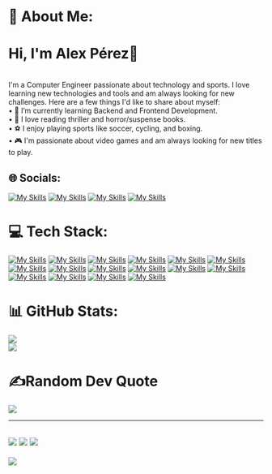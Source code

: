 # 💫 About Me:
# Hi, I'm Alex Pérez👋
<br>I'm a Computer Engineer passionate about technology and sports. I love learning new technologies and tools and am always looking for new challenges. Here are a few things I'd like to share about myself:<br>• 🌱 I’m currently learning Backend and Frontend Development.<br>• 📖 I love reading thriller and horror/suspense books.<br>• ⚽ I enjoy playing sports like soccer, cycling, and boxing.<br>• 🎮 I'm passionate about video games and am always looking for new titles to play. 

## 🌐 Socials:
[![My Skills](https://skillicons.dev/icons?i=linkedin)](https://www.linkedin.com/in/alex-p%C3%A9rez-argomedo-b64b9b1b7/)
[![My Skills](https://skillicons.dev/icons?i=instagram)](https://www.instagram.com/aleex_p.a/)
[![My Skills](https://skillicons.dev/icons?i=gmail)](mailto:a.perez.argomedo@gmail.com)
[![My Skills](https://skillicons.dev/icons?i=stackoverflow)](https://stackoverflow.com/users/16018274/alex-p%c3%a9rez)

# 💻 Tech Stack:
[![My Skills](https://skillicons.dev/icons?i=py)](https://www.python.org/)
[![My Skills](https://skillicons.dev/icons?i=js)](https://developer.mozilla.org/es/docs/Web/JavaScript)
[![My Skills](https://skillicons.dev/icons?i=java)](https://www.java.com/es/download/ie_manual.jsp)
[![My Skills](https://skillicons.dev/icons?i=html)](https://developer.mozilla.org/es/docs/Web/HTML)
[![My Skills](https://skillicons.dev/icons?i=css)](https://developer.mozilla.org/es/docs/Web/CSS)
[![My Skills](https://skillicons.dev/icons?i=bootstrap)](https://getbootstrap.com/)
[![My Skills](https://skillicons.dev/icons?i=tailwind)](https://tailwindcss.com/)
[![My Skills](https://skillicons.dev/icons?i=django)](https://www.djangoproject.com/)
[![My Skills](https://skillicons.dev/icons?i=flask)](https://flask.palletsprojects.com/en/3.0.x/)
[![My Skills](https://skillicons.dev/icons?i=nodejs)](https://nodejs.org/en)
[![My Skills](https://skillicons.dev/icons?i=anaconda)](https://www.anaconda.com/)
[![My Skills](https://skillicons.dev/icons?i=git)](https://www.git-scm.com/)
[![My Skills](https://skillicons.dev/icons?i=windows)](https://www.microsoft.com/es-cl/windows?r=1)
[![My Skills](https://skillicons.dev/icons?i=linux)](https://www.linux.org/)
[![My Skills](https://skillicons.dev/icons?i=mysql)](https://www.mysql.com/)
[![My Skills](https://skillicons.dev/icons?i=sqlite)](https://sqlite.org/)

# 📊 GitHub Stats:
![](https://github-readme-streak-stats.herokuapp.com/?user=AlexPerez7&theme=blueberry&hide_border=false)<br/>
![](https://github-readme-stats.vercel.app/api/top-langs/?username=AlexPerez7&theme=blueberry&hide_border=false&include_all_commits=false&count_private=false&layout=compact)

# ✍️Random Dev Quote
![](https://quotes-github-readme.vercel.app/api?type=horizontal&theme=merko)

---
![](https://forthebadge.com/images/badges/powered-by-black-magic.svg)
![](http://ForTheBadge.com/images/badges/built-by-developers.svg)
![](https://forthebadge.com/images/badges/uses-brains.svg)
---
![](https://komarev.com/ghpvc/?username=CodeWhiteWeb&label=Visitors+Count&color=brightgreen)

<!-- Proudly created with GPRM ( https://gprm.itsvg.in ) -->
